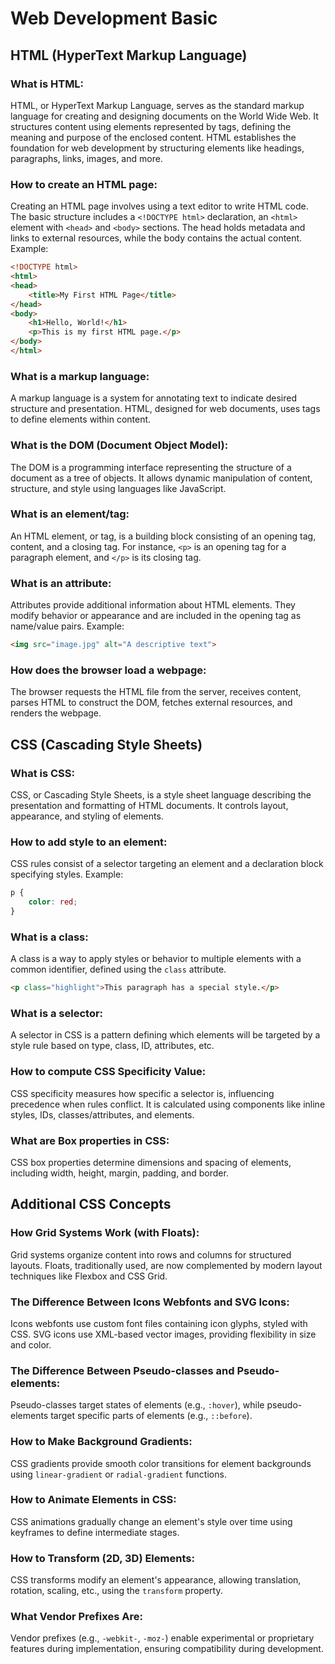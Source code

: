 # Web Development Basic

## HTML (HyperText Markup Language)

### What is HTML:
HTML, or HyperText Markup Language, serves as the standard markup language for creating and designing documents on the World Wide Web. It structures content using elements represented by tags, defining the meaning and purpose of the enclosed content. HTML establishes the foundation for web development by structuring elements like headings, paragraphs, links, images, and more.

### How to create an HTML page:
Creating an HTML page involves using a text editor to write HTML code. The basic structure includes a `<!DOCTYPE html>` declaration, an `<html>` element with `<head>` and `<body>` sections. The head holds metadata and links to external resources, while the body contains the actual content. Example:

```html
<!DOCTYPE html>
<html>
<head>
    <title>My First HTML Page</title>
</head>
<body>
    <h1>Hello, World!</h1>
    <p>This is my first HTML page.</p>
</body>
</html>
```

### What is a markup language:
A markup language is a system for annotating text to indicate desired structure and presentation. HTML, designed for web documents, uses tags to define elements within content.

### What is the DOM (Document Object Model):
The DOM is a programming interface representing the structure of a document as a tree of objects. It allows dynamic manipulation of content, structure, and style using languages like JavaScript.

### What is an element/tag:
An HTML element, or tag, is a building block consisting of an opening tag, content, and a closing tag. For instance, `<p>` is an opening tag for a paragraph element, and `</p>` is its closing tag.

### What is an attribute:
Attributes provide additional information about HTML elements. They modify behavior or appearance and are included in the opening tag as name/value pairs. Example:

```html
<img src="image.jpg" alt="A descriptive text">
```

### How does the browser load a webpage:
The browser requests the HTML file from the server, receives content, parses HTML to construct the DOM, fetches external resources, and renders the webpage.

## CSS (Cascading Style Sheets)

### What is CSS:
CSS, or Cascading Style Sheets, is a style sheet language describing the presentation and formatting of HTML documents. It controls layout, appearance, and styling of elements.

### How to add style to an element:
CSS rules consist of a selector targeting an element and a declaration block specifying styles. Example:

```css
p {
    color: red;
}
```

### What is a class:
A class is a way to apply styles or behavior to multiple elements with a common identifier, defined using the `class` attribute.

```html
<p class="highlight">This paragraph has a special style.</p>
```

### What is a selector:
A selector in CSS is a pattern defining which elements will be targeted by a style rule based on type, class, ID, attributes, etc.

### How to compute CSS Specificity Value:
CSS specificity measures how specific a selector is, influencing precedence when rules conflict. It is calculated using components like inline styles, IDs, classes/attributes, and elements.

### What are Box properties in CSS:
CSS box properties determine dimensions and spacing of elements, including width, height, margin, padding, and border.

## Additional CSS Concepts

### How Grid Systems Work (with Floats):
Grid systems organize content into rows and columns for structured layouts. Floats, traditionally used, are now complemented by modern layout techniques like Flexbox and CSS Grid.

### The Difference Between Icons Webfonts and SVG Icons:
Icons webfonts use custom font files containing icon glyphs, styled with CSS. SVG icons use XML-based vector images, providing flexibility in size and color.

### The Difference Between Pseudo-classes and Pseudo-elements:
Pseudo-classes target states of elements (e.g., `:hover`), while pseudo-elements target specific parts of elements (e.g., `::before`).

### How to Make Background Gradients:
CSS gradients provide smooth color transitions for element backgrounds using `linear-gradient` or `radial-gradient` functions.

### How to Animate Elements in CSS:
CSS animations gradually change an element's style over time using keyframes to define intermediate stages.

### How to Transform (2D, 3D) Elements:
CSS transforms modify an element's appearance, allowing translation, rotation, scaling, etc., using the `transform` property.

### What Vendor Prefixes Are:
Vendor prefixes (e.g., `-webkit-`, `-moz-`) enable experimental or proprietary features during implementation, ensuring compatibility during development.
